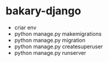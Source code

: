 # bakary-django

- criar env
- python manage.py makemigrations
- python manage.py migration
- python manage.py createsuperuser
- python manage.py runserver
